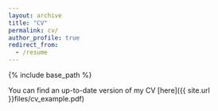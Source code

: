```yaml
---
layout: archive
title: "CV"
permalink: cv/
author_profile: true
redirect_from:
  - /resume
---
```


{% include base_path %}

 You can find an up-to-date version of my CV [here]({{ site.url }}files/cv_example.pdf)

<!-- <a src="{{ site.baseurl }}/files/cv_example.pdf" type="application/pdf" /> -->


